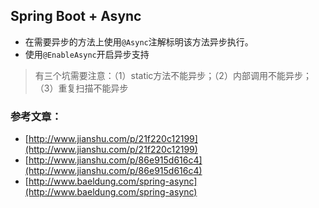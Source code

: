 ## Spring Boot + Async
+ 在需要异步的方法上使用`@Async`注解标明该方法异步执行。
+ 使用`@EnableAsync`开启异步支持
> 有三个坑需要注意：（1）static方法不能异步；（2）内部调用不能异步；（3）重复扫描不能异步

### 参考文章：
+ [http://www.jianshu.com/p/21f220c12199](http://www.jianshu.com/p/21f220c12199)
+ [http://www.jianshu.com/p/86e915d616c4](http://www.jianshu.com/p/86e915d616c4)
+ [http://www.baeldung.com/spring-async](http://www.baeldung.com/spring-async)